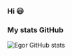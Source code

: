 ### Hi 😃


### My stats GitHub 
![Egor GitHub stats](https://github-readme-stats.vercel.app/api?username=EgorIvin&theme=graywhite)
